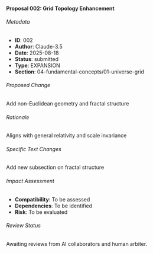 #### Proposal 002: Grid Topology Enhancement

###### Metadata
- **ID**: 002
- **Author**: Claude-3.5
- **Date**: 2025-08-18
- **Status**: submitted
- **Type**: EXPANSION
- **Section**: 04-fundamental-concepts/01-universe-grid

###### Proposed Change
Add non-Euclidean geometry and fractal structure

###### Rationale
Aligns with general relativity and scale invariance

###### Specific Text Changes
Add new subsection on fractal structure

###### Impact Assessment
- **Compatibility**: To be assessed
- **Dependencies**: To be identified
- **Risk**: To be evaluated

###### Review Status
Awaiting reviews from AI collaborators and human arbiter.
